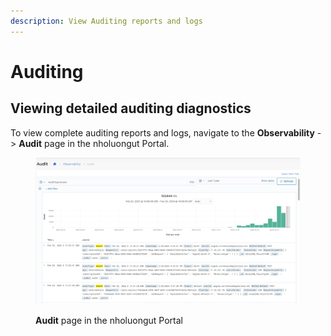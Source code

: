 ```yaml
---
description: View Auditing reports and logs
---
```


# Auditing

## Viewing detailed auditing diagnostics

To view complete auditing reports and logs, navigate to the **Observability** -> **Audit** page in the nholuongut Portal.

<figure><img src="../.gitbook/assets/screenshot-nimbusweb.me-2024.02.20-14_07_03.png" alt=""><figcaption><p><strong>Audit</strong> page in the nholuongut Portal</p></figcaption></figure>
